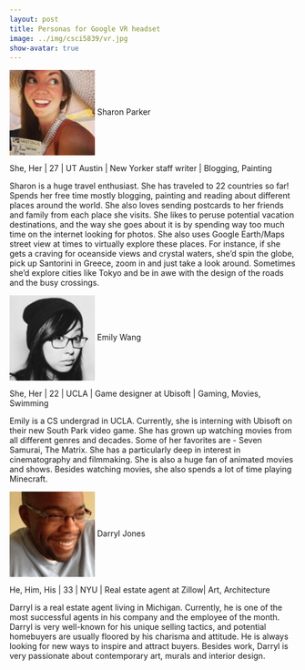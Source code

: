 ```yaml
---
layout: post
title: Personas for Google VR headset
image: ../img/csci5839/vr.jpg
show-avatar: true
---
```



<img src="../img/csci5839/sharon.jpg" align="center" height="150" width="150">   
Sharon Parker

She, Her | 27 | UT Austin | New Yorker staff writer | Blogging, Painting

Sharon is a huge travel enthusiast. She has traveled to 22 countries so far!
Spends her free time mostly blogging, painting and reading about different places around the world. She also loves sending postcards to her friends and family from each place she visits. She likes to peruse potential vacation destinations, and the way she goes about it is by spending way too much time on the internet looking for photos. She also uses Google Earth/Maps street view at times to virtually explore these places. For instance, if she gets a craving for oceanside views and crystal waters, she’d spin the globe, pick up Santorini in Greece, zoom in and just take a look around. Sometimes she’d explore cities like Tokyo and be in awe with the design of the roads and the busy crossings.


<img src="../img/csci5839/emily.jpg" align="center" height="150" width="150">   
Emily Wang

She, Her | 22 | UCLA | Game designer at Ubisoft | Gaming, Movies, Swimming

Emily is a CS undergrad in UCLA. Currently, she is interning with Ubisoft on their new South Park video game. She has grown up watching movies from all different genres and decades. Some of her favorites are - Seven Samurai, The Matrix. She has a particularly deep in interest in cinematography and filmmaking. She is also a huge fan of animated movies and shows. Besides watching movies, she also spends a lot of time playing Minecraft. 


<img src="../img/csci5839/darryl.jpg" align="center" height="150" width="150">   
Darryl Jones

He, Him, His | 33 | NYU | Real estate agent at Zillow| Art, Architecture

Darryl is a real estate agent living in Michigan. Currently, he is one of the most successful agents in his company and the employee of the month. Darryl is very well-known for his unique selling tactics, and potential homebuyers are usually floored by his charisma and attitude. He is always looking for new ways to inspire and attract buyers. Besides work, Darryl is very passionate about contemporary art, murals and interior design.    
